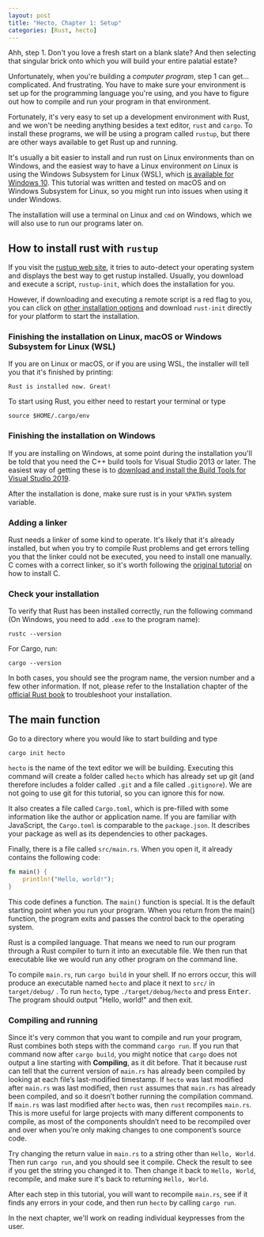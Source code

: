 ```yaml
---
layout: post
title: "Hecto, Chapter 1: Setup"
categories: [Rust, hecto]
---
```

Ahh, step 1. Don't you love a fresh start on a blank slate? And then selecting
that singular brick onto which you will build your entire palatial estate?

Unfortunately, when you're building a *computer program*, step 1 can get...
complicated. And frustrating. You have to make sure your environment is set up
for the programming language you're using, and you have to figure out how to
compile and run your program in that environment.

Fortunately, it's very easy to set up a development environment with Rust, and we
won't be needing anything besides a text editor, `rust` and `cargo`. To install these
programs, we will be using a program called `rustup`, but there are other ways
available to get Rust up and running.

It's usually a bit easier to install and run rust on Linux environments than on Windows,
and the easiest way to have a Linux environment *on* Linux is using the Windows Subsystem
for Linux (WSL), which [is available for Windows 10](https://docs.microsoft.com/en-us/windows/wsl/install-win10). This tutorial was written and tested on macOS and on Windows Subsystem for Linux, so you might run into issues when using it under Windows.

The installation will use a terminal on Linux and `cmd` on Windows, which we will also use to run our programs later on.

## How to install rust with `rustup`
If you visit the [rustup web site](https://rustup.rs/), it tries to auto-detect your
operating system and displays the best way to get rustup installed. Usually, you download
and execute a script, `rustup-init`, which does the installation for you.

However, if downloading and executing a remote script is a red flag to you, you can click on
[other installation options](https://github.com/rust-lang/rustup.rs/#other-installation-methods)
and download `rust-init` directly for your platform to start the installation.

### Finishing the installation on Linux, macOS or Windows Subsystem for Linux (WSL)
If you are on Linux or macOS, or if you are using WSL, the installer will tell you
that it's finished by printing:
```
Rust is installed now. Great!
```
To start using Rust, you either need to restart your terminal or type
```
source $HOME/.cargo/env
```

### Finishing the installation on Windows
If you are installing on Windows, at some point during the installation you'll be told that you need the C++ build tools for Visual Studio 2013 or later. The easiest way of getting these is to [download and install the Build Tools for Visual Studio 2019](https://www.visualstudio.com/downloads/#build-tools-for-visual-studio-2019).

After the installation is done, make sure rust is in your `%PATH%` system variable.

### Adding a linker
Rust needs a linker of some kind to operate. It's likely that it's already installed, but when you try to compile Rust problems and get errors telling you that the linker could not be executed, you need to install one manually. C comes with a correct linker, so it's worth following the [original tutorial](https://viewsourcecode.org/snaptoken/kilo/index.html) on how to install C.

### Check your installation
To verify that Rust has been installed correctly, run the following command (On Windows, you need to add `.exe` to the program name):
```
rustc --version
```
For Cargo, run:
```
cargo --version
```
In both cases, you should see the program name, the version number and a few other information. If not, please refer to the Installation chapter of the [official Rust book](https://doc.rust-lang.org/book/ch01-01-installation.html) to troubleshoot your installation.

## The main function
Go to a directory where you would like to start building and type
```
cargo init hecto
```
`hecto` is the name of the text editor we will be building. Executing this command will create a folder called `hecto` which has already set up git (and therefore includes a folder called `.git` and a file called `.gitignore`). We are not going to use git for this tutorial, so you can ignore this for now.

It also creates a file called `Cargo.toml`, which is pre-filled with some information like the author or application name. If you are familiar with JavaScript, the `Cargo.toml` is comparable to the `package.json`. It describes your package as well as its dependencies to other packages. 

Finally, there is a file called `src/main.rs`. When you open it, it already contains the following code:
```rust
fn main() {
    println!("Hello, world!");
}
```
This code defines a function. The `main()` function is special. It is the default starting point when you run your program. When you return from the main() function, the program exits and passes the control back to the operating system.

Rust is a compiled language. That means we need to run our program through a Rust compiler to turn it into an executable file. We then run that executable like we would run any other program on the command line.

To compile `main.rs`, run `cargo build` in your shell. If no errors occur, this will produce an executable named `hecto` and place it next to `src/` in `target/debug/` . To run `hecto`, type `./target/debug/hecto` and press <kbd>Enter</kbd>. The program should output "Hello, world!" and then exit.

### Compiling and running
Since it's very common that you want to compile and run your program, Rust combines both steps with the command `cargo run`.
If you run that command now after `cargo build`, you might notice that `cargo` does not output a line starting with **Compiling**, as it dit before.
That it because rust  can tell that the current version of `main.rs` has already been compiled by looking at each file’s last-modified timestamp. If `hecto` was last modified after `main.rs` was last modified, then `rust` assumes that `main.rs` has already been compiled, and so it doesn’t bother running the compilation command. If `main.rs` was last modified after `hecto` was, then `rust` recompiles `main.rs`. This is more useful for large projects with many different components to compile, as most of the components shouldn’t need to be recompiled over and over when you’re only making changes to one component’s source code.

Try changing the return value in `main.rs` to a string other than `Hello, World`. Then run
`cargo run`, and you should see it compile. Check the result to see
if you get the string you changed it to. Then change it back to `Hello, World`, recompile,
and make sure it's back to returning `Hello, World`.

After each step in this tutorial, you will want to recompile `main.rs`, see if
it finds any errors in your code, and then run `hecto` by calling `cargo run`.

In the next chapter, we'll work on reading individual keypresses from the user.